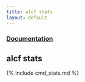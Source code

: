 ```yaml
---
title: alcf stats
layout: default
---
```


### [Documentation](/documentation)
## alcf stats

{% include cmd_stats.md %}
